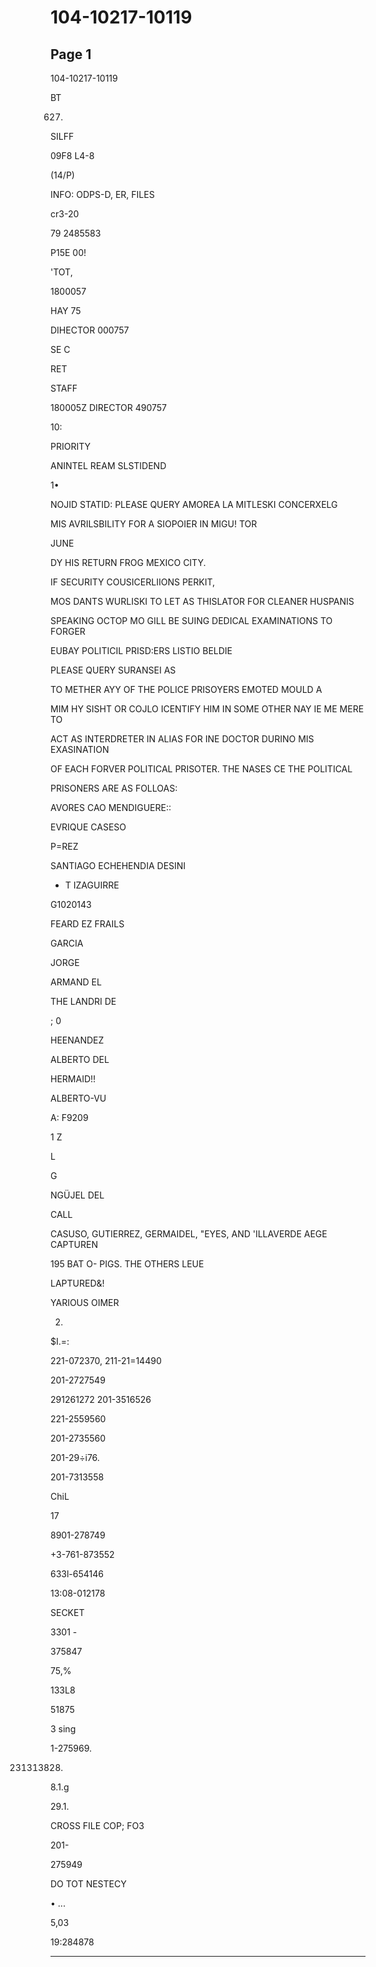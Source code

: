 # 104-10217-10119

## Page 1

104-10217-10119

BT

627.

SILFF

09F8 L4-8

(14/P)

INFO: ODPS-D, ER, FILES

cr3-20

79 2485583

P15E 00!

'TOT,

1800057

HAY 75

DIHECTOR 000757

SE C

RET

STAFF

180005Z DIRECTOR 490757

10:

PRIORITY

ANINTEL REAM SLSTIDEND

1•

NOJID STATID: PLEASE QUERY AMOREA LA MITLESKI CONCERXELG

MIS AVRILSBILITY FOR A SIOPOIER IN MIGU! TOR

JUNE

DY HIS RETURN FROG MEXICO CITY.

IF SECURITY COUSICERLIIONS PERKIT,

MOS DANTS WURLISKI TO LET AS THISLATOR FOR CLEANER HUSPANIS

SPEAKING OCTOP MO GILL BE SUING DEDICAL EXAMINATIONS TO FORGER

EUBAY POLITICIL PRISD:ERS LISTIO BELDIE

PLEASE QUERY SURANSEI AS

TO METHER AYY OF THE POLICE PRISOYERS EMOTED MOULD A

MIM HY SISHT OR COJLO ICENTIFY HIM IN SOME OTHER NAY IE ME MERE TO

ACT AS INTERDRETER IN ALIAS FOR INE DOCTOR DURINO MIS EXASINATION

OF EACH FORVER POLITICAL PRISOTER. THE NASES CE THE POLITICAL

PRISONERS ARE AS FOLLOAS:

AVORES CAO MENDIGUERE::

EVRIQUE CASESO

P=REZ

SANTIAGO ECHEHENDIA DESINI

- T IZAGUIRRE

G1020143

FEARD EZ FRAILS

GARCIA

JORGE

ARMAND EL

THE LANDRI DE

; 0

HEENANDEZ

ALBERTO DEL

HERMAID!!

ALBERTO-VU

A: F9209

1 Z

L

G

NGÜJEL DEL

CALL

CASUSO, GUTIERREZ, GERMAIDEL, "EYES, AND 'ILLAVERDE AEGE CAPTUREN

195 BAT O- PIGS. THE OTHERS LEUE

LAPTURED&!

YARIOUS OIMER

2.

$I.=:

221-072370, 211-21=14490

201-2727549

291261272 201-3516526

221-2559560

201-2735560

201-29÷i76.

201-7313558

ChiL

17

8901-278749

+3-761-873552

633l-654146

13:08-012178

SECKET

3301 -

375847

75,%

133L8

51875

3 sing

1-275969.

231313828.

8.1.g

29.1.

CROSS FILE COP; FO3

201-

275949

DO TOT NESTECY

• ...

5,03

19:284878

---

